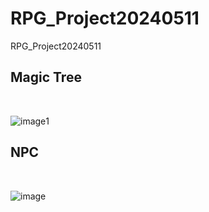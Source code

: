 # RPG_Project20240511
RPG_Project20240511

<h2>Magic Tree</h2><BR>

![image](https://github.com/edaild/RPG_Project20240511/assets/109999749/496eea89-8699-463e-a730-6be63ee1f668)1

<h2>NPC</h2><BR>

![image](https://github.com/edaild/RPG_Project20240511/assets/109999749/cb7ffaae-46d5-4fc3-9ec9-64287ea9215f)
